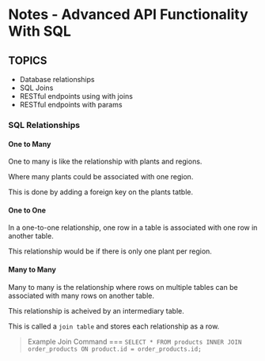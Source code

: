 # Notes - Advanced API Functionality With SQL

## TOPICS
* Database relationships
* SQL Joins
* RESTful endpoints using with joins
* RESTful endpoints with params

### SQL Relationships
#### One to Many
One to many is like the relationship with plants and regions.

Where many plants could be associated with one region.

This is done by adding a foreign key on the plants tatble.

#### One to One
In a one-to-one relationship, one row in a table is associated with one row in another table. 

This relationship would be if there is only one plant per region.

#### Many to Many
Many to many is the relationship where rows on multiple tables can be associated with many rows on another table.

This relationship is acheived by an intermediary table.

This is called a `join table` and stores each relationship as a row.

> Example Join Command === `SELECT * FROM products INNER JOIN order_products ON product.id = order_products.id;`
































